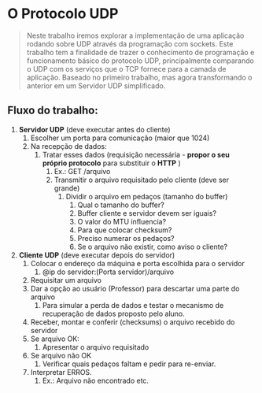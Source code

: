 # O Protocolo UDP

> Neste trabalho iremos explorar a implementação de uma aplicação rodando sobre UDP através da programação com sockets. Este trabalho tem a finalidade de trazer o conhecimento de programação e funcionamento básico do protocolo UDP, principalmente comparando o UDP com os serviços que o TCP fornece para a camada de aplicação. Baseado no primeiro trabalho, mas agora transformando o anterior em um Servidor UDP simplificado.

## Fluxo do trabalho:

1. **Servidor UDP** (deve executar antes do cliente)
   1. Escolher um porta para comunicação (maior que 1024)
   2. Na recepção de dados:
      1. Tratar esses dados (requisição necessária - **propor o seu próprio protocolo** para substituir o **HTTP** )
         1. Ex.: GET /arquivo
         1. Transmitir o arquivo requisitado pelo cliente (deve ser grande)
            1. Dividir o arquivo em pedaços (tamanho do buffer)
               1. Qual o tamanho do buffer?
               1. Buffer cliente e servidor devem ser iguais?
               1. O valor do MTU influencia?
               1. Para que colocar checksum?
               1. Preciso numerar os pedaços?
               1. Se o arquivo não existir, como aviso o cliente?
1. **Cliente UDP** (deve executar depois do servidor)
   1. Colocar o endereço da máquina e porta escolhida para o servidor
      1. @ip do servidor:(Porta servidor)/arquivo
   1. Requisitar um arquivo
   1. Dar a opção ao usuário (Professor) para descartar uma parte do arquivo
      1. Para simular a perda de dados e testar o mecanismo de recuperação de dados proposto pelo aluno.
   1. Receber, montar e conferir (checksums) o arquivo recebido do servidor
   1. Se arquivo OK:
      1. Apresentar o arquivo requisitado
   1. Se arquivo não OK
      1. Verificar quais pedaços faltam e pedir para re-enviar.
   1. Interpretar ERROS.
      1. Ex.: Arquivo não encontrado etc.
